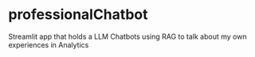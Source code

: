 # professionalChatbot
Streamlit app that holds a LLM Chatbots using RAG to talk about my own experiences in Analytics
